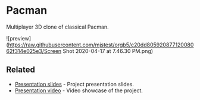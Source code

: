 # Pacman
Multiplayer 3D clone of classical Pacman.

![preview](https://raw.githubusercontent.com/mjstest/orgb5/c20dd80592087712008062f314e025e3/Screen Shot 2020-04-17 at 7.46.30 PM.png)

## Related
- [Presentation slides](https://docs.google.com/presentation/d/1707LMlCcuWNO_rAhj0ZZwcw_gRwvyscWCag-se6P1ik/edit?usp=sharing) - Project presentation slides.
- [Presentation video](https://youtu.be/9IkYypi8o9U) - Video showcase of the project.


